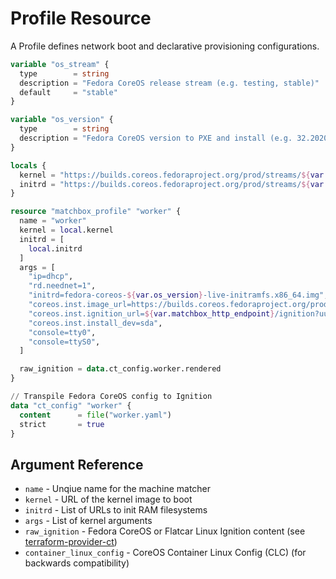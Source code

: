 # Profile Resource

A Profile defines network boot and declarative provisioning configurations.

```tf
variable "os_stream" {
  type        = string
  description = "Fedora CoreOS release stream (e.g. testing, stable)"
  default     = "stable"
}

variable "os_version" {
  type        = string
  description = "Fedora CoreOS version to PXE and install (e.g. 32.20200715.3.0)"
}

locals {
  kernel = "https://builds.coreos.fedoraproject.org/prod/streams/${var.os_stream}/builds/${var.os_version}/x86_64/fedora-coreos-${var.os_version}-live-kernel-x86_64"
  initrd = "https://builds.coreos.fedoraproject.org/prod/streams/${var.os_stream}/builds/${var.os_version}/x86_64/fedora-coreos-${var.os_version}-live-initramfs.x86_64.img"
}
```

```tf
resource "matchbox_profile" "worker" {
  name = "worker"
  kernel = local.kernel
  initrd = [
    local.initrd
  ]
  args = [
    "ip=dhcp",
    "rd.neednet=1",
    "initrd=fedora-coreos-${var.os_version}-live-initramfs.x86_64.img",
    "coreos.inst.image_url=https://builds.coreos.fedoraproject.org/prod/streams/${var.os_stream}/builds/${var.os_version}/x86_64/fedora-coreos-${var.os_version}-metal.x86_64.raw.xz",
    "coreos.inst.ignition_url=${var.matchbox_http_endpoint}/ignition?uuid=$${uuid}&mac=$${mac:hexhyp}",
    "coreos.inst.install_dev=sda",
    "console=tty0",
    "console=ttyS0",
  ]

  raw_ignition = data.ct_config.worker.rendered
}

// Transpile Fedora CoreOS config to Ignition
data "ct_config" "worker" {
  content      = file("worker.yaml")
  strict       = true
}
```

## Argument Reference

* `name` - Unqiue name for the machine matcher
* `kernel` - URL of the kernel image to boot
* `initrd` - List of URLs to init RAM filesystems
* `args` - List of kernel arguments
* `raw_ignition` - Fedora CoreOS or Flatcar Linux Ignition content (see [terraform-provider-ct](https://github.com/poseidon/terraform-provider-ct))
* `container_linux_config` -  CoreOS Container Linux Config (CLC) (for backwards compatibility)

